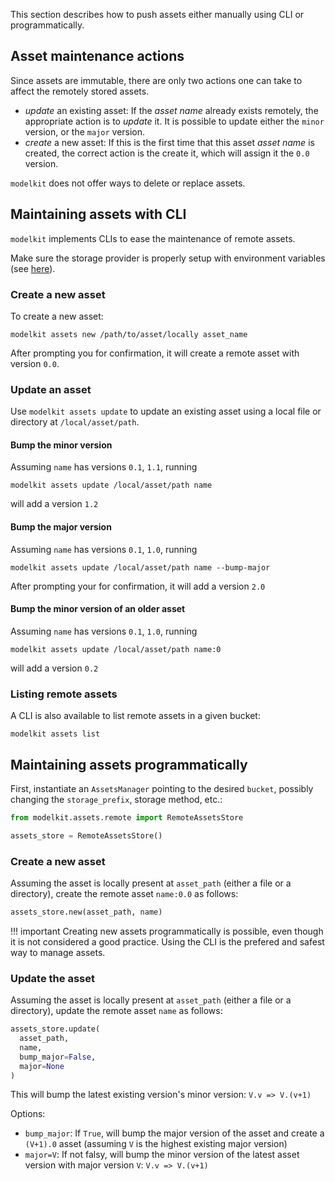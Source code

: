 This section describes how to push assets either manually using CLI or programmatically.

## Asset maintenance actions

Since assets are immutable, there are only two actions one can take to affect the remotely stored assets.

- _update_ an existing asset: If the *asset name* already exists remotely, the appropriate action is to _update_ it. It is possible to update either the `minor` version, or the `major` version.
- _create_ a new asset: If this is the first time that this asset *asset name*  is created, the correct action is the create it, which will assign it the `0.0` version.

`modelkit` does not offer ways to delete or replace assets.

## Maintaining assets with CLI

`modelkit` implements CLIs to ease the maintenance of remote assets.

Make sure the storage provider is properly setup with environment variables (see [here](assets/../storage_provider.md)).


### Create a new asset

To create a new asset:

```
modelkit assets new /path/to/asset/locally asset_name
```

After prompting you for confirmation, it will create a remote asset with version `0.0`.

### Update an asset

Use `modelkit assets update` to update an existing asset using a local file or directory at `/local/asset/path`.

#### Bump the minor version

Assuming `name` has versions `0.1`, `1.1`, running
```
modelkit assets update /local/asset/path name
```
will add a version `1.2`


#### Bump the major version

Assuming `name` has versions `0.1`, `1.0`, running

```
modelkit assets update /local/asset/path name --bump-major
```

After prompting your for confirmation, it will add a version `2.0`


#### Bump the minor version of an older asset

Assuming `name` has versions `0.1`, `1.0`, running

```
modelkit assets update /local/asset/path name:0
```
will add a version `0.2`


### Listing remote assets

A CLI is also available to list remote assets in a given bucket:

```
modelkit assets list
```

## Maintaining assets programmatically

First, instantiate an `AssetsManager` pointing to the desired `bucket`, possibly changing the `storage_prefix`, storage method, etc.:

```python
from modelkit.assets.remote import RemoteAssetsStore

assets_store = RemoteAssetsStore()
```

### Create a new asset

Assuming the asset is locally present at `asset_path` (either a file or a directory),
create the remote asset `name:0.0` as follows:

```python
assets_store.new(asset_path, name)
```

!!! important
    Creating new assets programmatically is possible, even though it is not considered a good practice.
    Using the CLI is the prefered and safest way to manage assets.



### Update the asset

Assuming the asset is locally present at `asset_path` (either a file or a directory), update the remote asset `name` as follows:

```python
assets_store.update(
  asset_path,
  name,
  bump_major=False,
  major=None
)
```

This will bump the latest existing version's minor version: `V.v => V.(v+1)`

Options:

- `bump_major`: If `True`, will bump the major version of the asset and create a `(V+1).0` asset (assuming `V` is the highest existing major version)
- `major=V`: If not falsy, will bump the minor version of the latest asset version with major version `V`:  `V.v => V.(v+1)`

